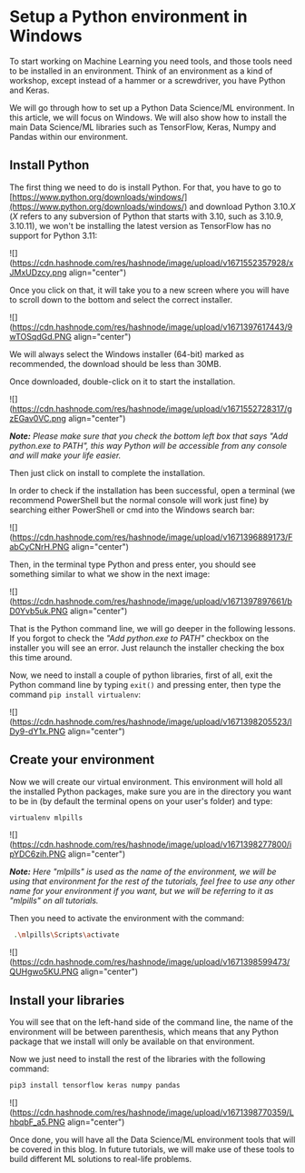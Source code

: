 # Setup a Python environment in Windows

To start working on Machine Learning you need tools, and those tools need to be installed in an environment. Think of an environment as a kind of workshop, except instead of a hammer or a screwdriver, you have Python and Keras.

We will go through how to set up a Python Data Science/ML environment. In this article, we will focus on Windows. We will also show how to install the main Data Science/ML libraries such as TensorFlow, Keras, Numpy and Pandas within our environment.

## Install Python

The first thing we need to do is install Python. For that, you have to go to [https://www.python.org/downloads/windows/](https://www.python.org/downloads/windows/) and download Python 3.10.*X* (*X* refers to any subversion of Python that starts with 3.10, such as 3.10.9, 3.10.11), we won't be installing the latest version as TensorFlow has no support for Python 3.11:

![](https://cdn.hashnode.com/res/hashnode/image/upload/v1671552357928/xJMxUDzcy.png align="center")

Once you click on that, it will take you to a new screen where you will have to scroll down to the bottom and select the correct installer.

![](https://cdn.hashnode.com/res/hashnode/image/upload/v1671397617443/9wTOSqdGd.PNG align="center")

We will always select the Windows installer (64-bit) marked as recommended, the download should be less than 30MB.

Once downloaded, double-click on it to start the installation.

![](https://cdn.hashnode.com/res/hashnode/image/upload/v1671552728317/gzEGav0VC.png align="center")

***Note:*** *Please make sure that you check the bottom left box that says "Add python.exe to PATH", this way Python will be accessible from any console and will make your life easier.*

Then just click on install to complete the installation.

In order to check if the installation has been successful, open a terminal (we recommend PowerShell but the normal console will work just fine) by searching either PowerShell or cmd into the Windows search bar:

![](https://cdn.hashnode.com/res/hashnode/image/upload/v1671396889173/FabCyCNrH.PNG align="center")

Then, in the terminal type Python and press enter, you should see something similar to what we show in the next image:

![](https://cdn.hashnode.com/res/hashnode/image/upload/v1671397897661/bD0Yvb5uk.PNG align="center")

That is the Python command line, we will go deeper in the following lessons. If you forgot to check the *"Add python.exe to PATH"* checkbox on the installer you will see an error. Just relaunch the installer checking the box this time around.

Now, we need to install a couple of python libraries, first of all, exit the Python command line by typing `exit()` and pressing enter, then type the command `pip install virtualenv`:

![](https://cdn.hashnode.com/res/hashnode/image/upload/v1671398205523/lDy9-dY1x.PNG align="center")

## Create your environment

Now we will create our virtual environment. This environment will hold all the installed Python packages, make sure you are in the directory you want to be in (by default the terminal opens on your user's folder) and type:

```bash
virtualenv mlpills
```

![](https://cdn.hashnode.com/res/hashnode/image/upload/v1671398277800/ipYDC6zih.PNG align="center")

***Note:*** *Here "mlpills" is used as the name of the environment, we will be using that environment for the rest of the tutorials, feel free to use any other name for your environment if you want, but we will be referring to it as "mlpills" on all tutorials.*

Then you need to activate the environment with the command:

```bash
 .\mlpills\Scripts\activate
```

![](https://cdn.hashnode.com/res/hashnode/image/upload/v1671398599473/QUHgwo5KU.PNG align="center")

## Install your libraries

You will see that on the left-hand side of the command line, the name of the environment will be between parenthesis, which means that any Python package that we install will only be available on that environment.

Now we just need to install the rest of the libraries with the following command:

```bash
pip3 install tensorflow keras numpy pandas
```

![](https://cdn.hashnode.com/res/hashnode/image/upload/v1671398770359/LhbqbF_a5.PNG align="center")

Once done, you will have all the Data Science/ML environment tools that will be covered in this blog. In future tutorials, we will make use of these tools to build different ML solutions to real-life problems.